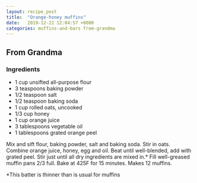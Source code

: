 ```yaml
---
layout: recipe_post
title:  "Orange-honey muffins"
date:   2019-12-22 12:04:57 +0000
categories: muffins-and-bars from-grandma
---
```


## From Grandma
### Ingredients
* 1 cup unsifted all-purpose flour
* 3 teaspoons baking powder
* 1/2 teaspoon salt
* 1/2 teaspoon baking soda
* 1 cup rolled oats, uncooked
* 1/3 cup honey
* 1 cup orange juice
* 3 tablespoons vegetable oil
* 1 tablespoons grated orange peel


Mix and sift flour, baking powder, salt and baking soda. Stir in oats. Combine orange juice, honey, egg and oil. Beat until well-blended, add with grated peel. Stir just until all dry ingredients are mixed in.* Fill well-greased muffin pans 2/3 full. Bake at 425F for 15 minutes. Makes 12 muffins.

*This batter is thinner than is usual for muffins
